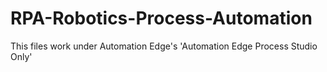 # RPA-Robotics-Process-Automation
This files work under Automation Edge's 'Automation Edge Process Studio Only'
